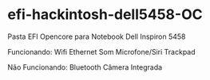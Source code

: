 # efi-hackintosh-dell5458-OC
Pasta EFI Opencore para Notebook Dell Inspiron 5458

Funcionando:
Wifi
Ethernet
Som 
Microfone/Siri
Trackpad

Não Funcionando:
Bluetooth
Câmera Integrada
